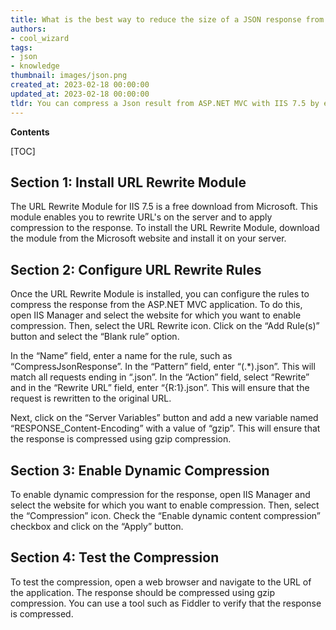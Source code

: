 ```yaml
---
title: What is the best way to reduce the size of a JSON response from an ASP.NET mvc application running on iis 7.5?
authors:
- cool_wizard
tags:
- json
- knowledge
thumbnail: images/json.png
created_at: 2023-02-18 00:00:00
updated_at: 2023-02-18 00:00:00
tldr: You can compress a Json result from ASP.NET MVC with IIS 7.5 by enabling dynamic compression in IIS.
---
```


**Contents**

[TOC]

## Section 1: Install URL Rewrite Module

The URL Rewrite Module for IIS 7.5 is a free download from Microsoft. This module enables you to rewrite URL's on the server and to apply compression to the response. To install the URL Rewrite Module, download the module from the Microsoft website and install it on your server.

## Section 2: Configure URL Rewrite Rules

Once the URL Rewrite Module is installed, you can configure the rules to compress the response from the ASP.NET MVC application. To do this, open IIS Manager and select the website for which you want to enable compression. Then, select the URL Rewrite icon. Click on the “Add Rule(s)” button and select the “Blank rule” option.

In the “Name” field, enter a name for the rule, such as “CompressJsonResponse”. In the “Pattern” field, enter “(.*)\.json”. This will match all requests ending in “.json”. In the “Action” field, select “Rewrite” and in the “Rewrite URL” field, enter “{R:1}.json”. This will ensure that the request is rewritten to the original URL.

Next, click on the “Server Variables” button and add a new variable named “RESPONSE_Content-Encoding” with a value of “gzip”. This will ensure that the response is compressed using gzip compression.

## Section 3: Enable Dynamic Compression

To enable dynamic compression for the response, open IIS Manager and select the website for which you want to enable compression. Then, select the “Compression” icon. Check the “Enable dynamic content compression” checkbox and click on the “Apply” button.

## Section 4: Test the Compression

To test the compression, open a web browser and navigate to the URL of the application. The response should be compressed using gzip compression. You can use a tool such as Fiddler to verify that the response is compressed.
